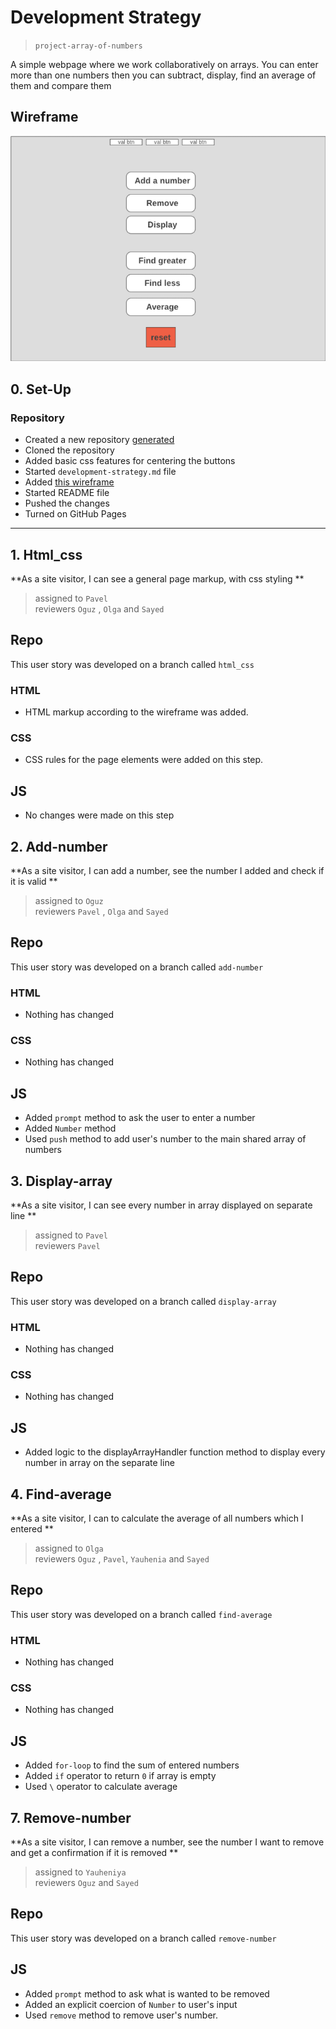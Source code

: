 # Development Strategy

> `project-array-of-numbers`

A simple webpage where we work collaboratively on arrays. You can enter more than one numbers then you can subtract, display, find an average of them and compare them

## Wireframe

![wireframe](.\Wireframe-Testing-week1.png)

## 0. Set-Up

### Repository

- Created a new repository [generated](https://github.com/HackYourFutureBelgium/array-of-numbers)
- Cloned the repository
- Added basic css features for centering the buttons
- Started `development-strategy.md` file 
- Added [this wireframe](.\Wireframe-Testing-week1.png)
- Started README file
- Pushed the changes
- Turned on GitHub Pages

---

## 1. Html_css

**As a site visitor, I can see a general page markup, with css styling **

> assigned to `Pavel`  
> reviewers `Oguz` , `Olga` and `Sayed`

## Repo

This user story was developed on a branch called `html_css`

### HTML

- HTML markup according to the wireframe was added.

### CSS

- CSS rules for the page elements were added on this step.

## JS

- No changes were made on this step 

## 2. Add-number

**As a site visitor, I can add a number, see the number I added and check if it is valid **

> assigned to `Oguz`  
> reviewers `Pavel` , `Olga` and `Sayed`

## Repo

This user story was developed on a branch called `add-number`

### HTML

- Nothing has changed

### CSS

- Nothing has changed

## JS

- Added `prompt` method to ask the user to enter a number
- Added `Number` method 
- Used `push` method to add user's number to the main shared array of numbers  

## 3. Display-array

**As a site visitor, I can see every number in array displayed on separate line **

> assigned to `Pavel`  
> reviewers `Pavel`

## Repo

This user story was developed on a branch called `display-array`

### HTML

- Nothing has changed

### CSS

- Nothing has changed

## JS

- Added logic to the displayArrayHandler function method to display every number in array on the separate line

## 4. Find-average

**As a site visitor, I can to calculate the average of all numbers which I entered **

> assigned to `Olga`  
> reviewers `Oguz` , `Pavel`, `Yauhenia` and `Sayed`

## Repo

This user story was developed on a branch called `find-average`

### HTML

- Nothing has changed

### CSS

- Nothing has changed

## JS

- Added `for-loop` to find the sum of entered numbers
- Added `if` operator to return `0` if array is empty
- Used `\` operator to calculate average  

## 7. Remove-number

**As a site visitor, I can remove a number, see the number I want to remove and get a confirmation if it is removed **

> assigned to `Yauheniya`  
> reviewers `Oguz` and `Sayed`

## Repo

This user story was developed on a branch called `remove-number`

## JS

- Added `prompt` method to ask what is wanted to be removed
- Added an explicit coercion of `Number` to user's input
- Used `remove` method to remove user's number. 
